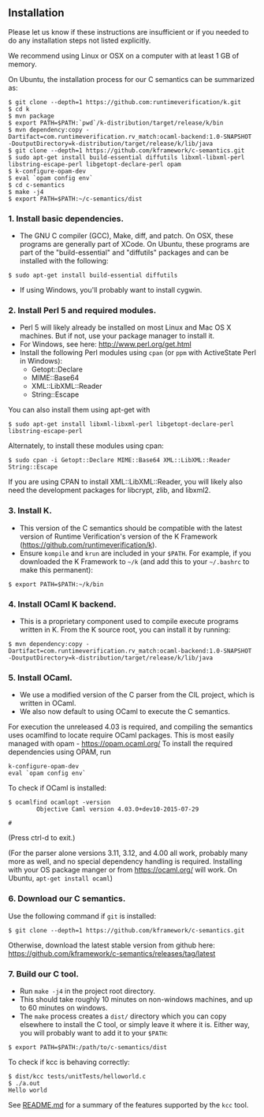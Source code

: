 ## Installation

Please let us know if these instructions are insufficient or if you needed to
do any installation steps not listed explicitly.

We recommend using Linux or OSX on a computer with at least 1 GB of memory.

On Ubuntu, the installation process for our C semantics can be summarized as:
```
$ git clone --depth=1 https://github.com:runtimeverification/k.git
$ cd k
$ mvn package
$ export PATH=$PATH:`pwd`/k-distribution/target/release/k/bin
$ mvn dependency:copy -Dartifact=com.runtimeverification.rv_match:ocaml-backend:1.0-SNAPSHOT -DoutputDirectory=k-distribution/target/release/k/lib/java
$ git clone --depth=1 https://github.com/kframework/c-semantics.git
$ sudo apt-get install build-essential diffutils libxml-libxml-perl libstring-escape-perl libgetopt-declare-perl opam
$ k-configure-opam-dev
$ eval `opam config env`
$ cd c-semantics
$ make -j4
$ export PATH=$PATH:~/c-semantics/dist
```

### 1. Install basic dependencies.
- The GNU C compiler (GCC), Make, diff, and patch. On OSX, these programs are generally part
  of XCode. On Ubuntu, these programs are part of the "build-essential" and "diffutils" packages
  and can be installed with the following:
```
$ sudo apt-get install build-essential diffutils
```
- If using Windows, you'll probably want to install cygwin.

### 2. Install Perl 5 and required modules.
- Perl 5 will likely already be installed on most Linux and Mac OS X machines.
  But if not, use your package manager to install it.
- For Windows, see here: <http://www.perl.org/get.html>
- Install the following Perl modules using `cpan` (or `ppm` with ActiveState
  Perl in Windows):
    - Getopt::Declare
    - MIME::Base64
    - XML::LibXML::Reader
    - String::Escape

You can also install them using apt-get with
```
$ sudo apt-get install libxml-libxml-perl libgetopt-declare-perl libstring-escape-perl
```

Alternately, to install these modules using cpan:
```
$ sudo cpan -i Getopt::Declare MIME::Base64 XML::LibXML::Reader String::Escape
```

If you are using CPAN to install XML::LibXML::Reader, you will likely also need
the development packages for libcrypt, zlib, and libxml2.

### 3. Install K.
- This version of the C semantics should be compatible with the latest version
  of Runtime Verification's version of the K Framework (<https://github.com/runtimeverification/k>).
- Ensure `kompile` and `krun` are included in your `$PATH`. For example, if you
  downloaded the K Framework to `~/k` (and add this to your `~/.bashrc` to make
  this permanent):
```
$ export PATH=$PATH:~/k/bin
```

### 4. Install OCaml K backend.
- This is a proprietary component used to compile execute programs written in K.
  From the K source root, you can install it by running:
```
$ mvn dependency:copy -Dartifact=com.runtimeverification.rv_match:ocaml-backend:1.0-SNAPSHOT -DoutputDirectory=k-distribution/target/release/k/lib/java
```

### 5. Install OCaml.
- We use a modified version of the C parser from the CIL project, which is
  written in OCaml.
- We also now default to using OCaml to execute the C semantics.

For execution the unreleased 4.03 is required, and compiling the semantics
uses ocamlfind to locate require OCaml packages.
This is most easily managed with opam - https://opam.ocaml.org/
To install the required dependencies using OPAM, run

```
k-configure-opam-dev
eval `opam config env`
```

To check if OCaml is installed:
```
$ ocamlfind ocamlopt -version
        Objective Caml version 4.03.0+dev10-2015-07-29

# 
```

(Press ctrl-d to exit.)

(For the parser alone versions 3.11, 3.12, and 4.00 all work, probably many
more as well, and no special dependency handling is required.
Installing with your OS package manger or from https://ocaml.org/ will work.
On Ubuntu, `apt-get install ocaml`)

### 6. Download our C semantics.
Use the following command if `git` is installed:
```
$ git clone --depth=1 https://github.com/kframework/c-semantics.git
```
Otherwise, download the latest stable version from github here:
<https://github.com/kframework/c-semantics/releases/tag/latest>

### 7. Build our C tool.
- Run `make -j4` in the project root directory.
- This should take roughly 10 minutes on non-windows machines, and up to
  60 minutes on windows.
- The `make` process creates a `dist/` directory which you can copy elsewhere
  to install the C tool, or simply leave it where it is. Either way, you will
  probably want to add it to your `$PATH`:
```
$ export PATH=$PATH:/path/to/c-semantics/dist
```
      
To check if kcc is behaving correctly:
```
$ dist/kcc tests/unitTests/helloworld.c
$ ./a.out 
Hello world
```

See [README.md](README.md) for a summary of the features supported by the `kcc`
tool.

